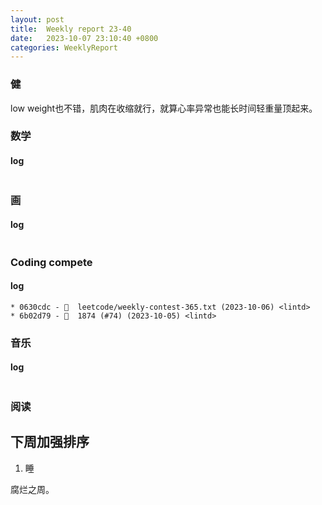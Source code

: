 ```yaml
---
layout: post
title:  Weekly report 23-40
date:   2023-10-07 23:10:40 +0800
categories: WeeklyReport
---
```


### 健

low weight也不错，肌肉在收缩就行，就算心率异常也能长时间轻重量顶起来。

### 数学

#### log
```

```

### 画

#### log
```

```

### Coding compete

#### log
```
* 0630cdc - 🎉  leetcode/weekly-contest-365.txt (2023-10-06) <lintd>
* 6b02d79 - 🎉  1874 (#74) (2023-10-05) <lintd>
```

### 音乐

#### log
```

```

### 阅读

## 下周加强排序

1. 睡

腐烂之周。

